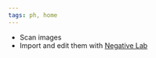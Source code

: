 ```yaml
---
tags: ph, home
---
```

- Scan images
- Import and edit them with [Negative Lab](https://www.negativelabpro.com/)
